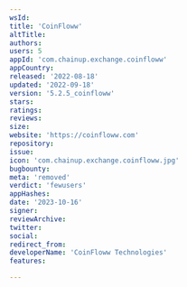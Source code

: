 ```yaml
---
wsId: 
title: 'CoinFloww'
altTitle: 
authors: 
users: 5
appId: 'com.chainup.exchange.coinfloww'
appCountry: 
released: '2022-08-18'
updated: '2022-09-18'
version: '5.2.5_coinfloww'
stars: 
ratings: 
reviews: 
size: 
website: 'https://coinfloww.com'
repository: 
issue: 
icon: 'com.chainup.exchange.coinfloww.jpg'
bugbounty: 
meta: 'removed'
verdict: 'fewusers'
appHashes: 
date: '2023-10-16'
signer: 
reviewArchive: 
twitter: 
social: 
redirect_from: 
developerName: 'CoinFloww Technologies'
features: 

---
```


